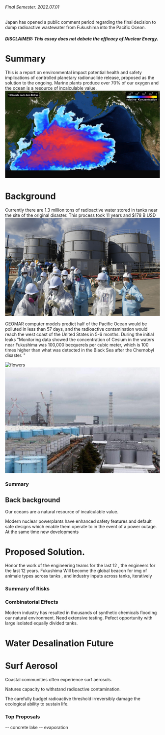  
###### Final Semester. 2022.07.01


Japan has opened a public comment period regarding the final decision to dump radioactive wastewater from Fukushima into the Pacific Ocean. 


##### DISCLAIMER: This essay does not debate the efficacy of Nuclear Energy. 

# Summary
This is a report on environmental impact potential health and safety implications of controlled planetary radionuclide release, proposed as the solution to the ongoing. Marine plants produce over 70% of our oxygen and the ocean is a resource of incalculable value.
![flowers](docs/assets/img/simulation.png)


# Background
Currently there are 1.3 million tons of radioactive water stored in tanks near the site of the original disaster. This process took 11 years and $178 B USD 
![flowers](docs/assets/img/flowers.jpg)


GEOMAR computer models predict half of the Pacific Ocean would be polluted in less than 57 days, and the radioactive contamination would reach the west coast of the United States in 5-6 months. During the initial leaks "Monitoring data showed the concentration of Cesium in the waters near Fukushima was 100,000 becquerels per cubic meter, which is 100 times higher than what was detected in the Black Sea after the Chernobyl disaster. "

![flowers](docs/assets/img/watertanks.jpg)
![flowers](docs/assets/img/watertanks2.jpg)
### Summary 

## Back background
Our oceans are a natural resource of incalculable value. 


Modern nuclear powerplants have enhanced safety features and default safe designs which enable them operate to in the event of a power outage. At the same time new developments 



# Proposed Solution. 
Honor the work of the engineering teams for the last 12  , the engineers for the last 12 years.  Fukushima Will become the global beacon for 
img of animale types across tanks , and industry inputs across tanks, iteratively


### Summary of Risks


### Combinatorial Effects
Modern industry has resulted in thousands of synthetic chemicals flooding our natural environment.  Need extensive testing. Pefect opportunity with large isolated equally divided tanks. 


# Water Desalination Future


# Surf Aerosol 
Coastal communities often experience surf aerosols. 



Natures capacity to withstand radioactive contamination.

The carefully budget radioactive threshold  irreversibly damage the ecological ability to sustain life. 

### Top Proposals 
-- concrete lake
-- evaporation
